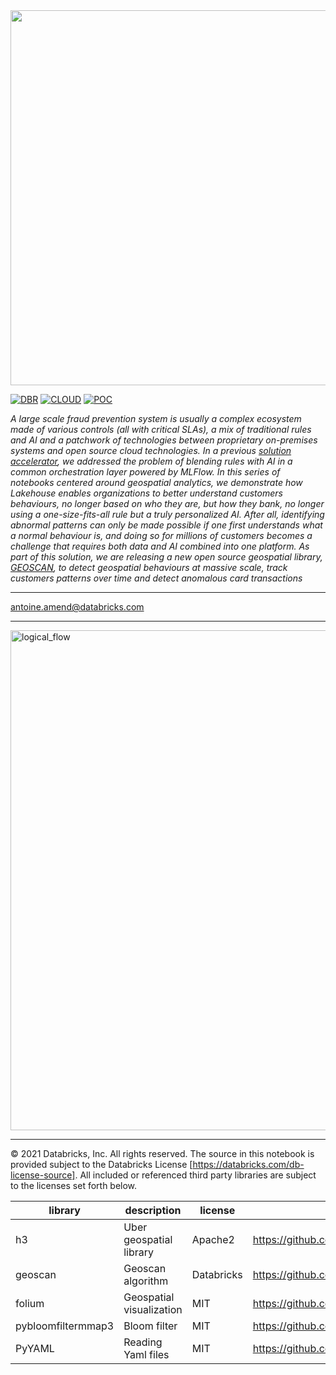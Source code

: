 <img src=https://d1r5llqwmkrl74.cloudfront.net/notebooks/fsi/fs-lakehouse-logo-transparent.png width="600px">

[![DBR](https://img.shields.io/badge/DBR-9.1ML-red?logo=databricks&style=for-the-badge)](.)
[![CLOUD](https://img.shields.io/badge/CLOUD-ALL-blue?logo=googlecloud&style=for-the-badge)]()
[![POC](https://img.shields.io/badge/POC-5_days-green?style=for-the-badge)]()

*A large scale fraud prevention system is usually a complex ecosystem made of various controls (all with critical SLAs), a mix of traditional rules and AI and a patchwork of technologies between proprietary on-premises systems and open source cloud technologies. In a previous [solution accelerator](https://databricks.com/blog/2021/01/19/combining-rules-based-and-ai-models-to-combat-financial-fraud.html), we addressed the problem of blending rules with AI in a common orchestration layer powered by MLFlow. In this series of notebooks centered around geospatial analytics, we demonstrate how Lakehouse enables organizations to better understand customers behaviours, no longer based on who they are, but how they bank, no longer using a one-size-fits-all rule but a truly personalized AI. After all, identifying abnormal patterns can only be made possible if one first understands what a normal behaviour is, and doing so for millions of customers becomes a challenge that requires both data and AI combined into one platform. As part of this solution, we are releasing a new open source geospatial library, [GEOSCAN](https://github.com/databrickslabs/geoscan), to detect geospatial behaviours at massive scale, track customers patterns over time and detect anomalous card transactions*

---
<antoine.amend@databricks.com>

___

<img src=https://raw.githubusercontent.com/databricks-industry-solutions/geoscan-fraud/main/images/geoscan_architecture.png alt="logical_flow" width="800">

___

&copy; 2021 Databricks, Inc. All rights reserved. The source in this notebook is provided subject to the Databricks License [https://databricks.com/db-license-source].  All included or referenced third party libraries are subject to the licenses set forth below.

| library                                | description             | license    | source                                              |
|----------------------------------------|-------------------------|------------|-----------------------------------------------------|
| h3                                     | Uber geospatial library | Apache2    | https://github.com/uber/h3-py                       |
| geoscan                                | Geoscan algorithm       | Databricks | https://github.com/databrickslabs/geoscan           |
| folium                                 | Geospatial visualization| MIT        | https://github.com/python-visualization/folium      |
| pybloomfiltermmap3                     | Bloom filter            | MIT        | https://github.com/prashnts/pybloomfiltermmap3      |
| PyYAML                                 | Reading Yaml files      | MIT        | https://github.com/yaml/pyyaml                      |

